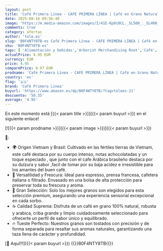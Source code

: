 ```yaml
---
layout: post
title: 'Café Primera Línea - CAFE PRIMERA LÍNEA | Café en Grano Natural 250g | Gran Selección | Tueste Medio | Sabor Único y Auténtico | Ideal para Máquinas Espresso | Intensidad Alta | Cremoso'
date: 2025-08-16 09:56:40
image: 'https://m.media-amazon.com/images/I/41E-KpOc0CL._SL500_._SL400_.jpg'
comments: true
category: ofertas
author: 'tole.es'
slug: 'B0F4NTY8TB-es Café Primera Línea - CAFE PRIMERA LÍNEA | Café en Grano...'
sku: 'B0F4NTY8TB-es'
tags: [ 'Alimentación y bebidas','Arborist Merchandising Root','Café','Café molido','Café molido y en grano','Café, té y bebidas','Novedades en Alimentación y bebidas','Self Service','Special Features Stores','cafe','café primera línea','dd53b5bc-bcd1-4c9b-ab43-793ed912ccdd_0','dd53b5bc-bcd1-4c9b-ab43-793ed912ccdd_1501','dd53b5bc-bcd1-4c9b-ab43-793ed912ccdd_2401','dd53b5bc-bcd1-4c9b-ab43-793ed912ccdd_7001','dd53b5bc-bcd1-4c9b-ab43-793ed912ccdd_901','🇪🇸', ]
actualPrice: 4.95 EUR
currency: EUR
price: 4.95
comparePrice: 9.97 EUR
prodname: 'Café Primera Línea - CAFE PRIMERA LÍNEA | Café en Grano Natural 250g | Gran Selección | Tueste Medio | Sabor Único y Auténtico | Ideal para Máquinas Espresso | Intensidad Alta | Cremoso'
country: 'es'
flag: '🇪🇸'
brand: 'Café Primera Línea'
buyurl: 'https://www.amazon.es/dp/B0F4NTY8TB/?tag=tolees-21'
descuento: '50.35'
average: '4.95'
---
```


En este momento está [{{< param title >}}]({{< param buyurl >}}) en el siguiente enlace!

[![{{< param prodname >}}]({{< param image >}})]({{< param buyurl >}})

🔎:

- 🌍 Origen Vietnam y Brasil: Cultivado en las fértiles tierras de Vietnam, este café destaca por su cuerpo intenso, notas achocolatadas y un toque especiado , que junto con el cafe Arábica brasileño destaca por su dulzura y sabor ,facil de tomar por su baja acidez e irresistible para los amantes del buen café.
- 🔹 Versatilidad y Frescura: Ideal para espresso, prensa francesa, cafetera italiana o filtrado. Envasado en una bolsa de alta protección para preservar toda su frescura y aroma.
- 💎 Gran Selección: Solo los mejores granos son elegidos para esta selección premium, asegurando una experiencia sensorial excepcional en cada sorbo.
- ☕ Calidad Suprema: Disfruta de un café en grano 100% natural, robusta y arabica, criba grande y limpio cuidadosamente seleccionado para ofrecerte un perfil de sabor único y equilibrado.
- 🔥 Tueste Perfecto: Nuestros granos son tostados con precisión y de forma separada para resaltar sus aromas naturales, garantizando una taza llena de carácter y profundidad.

[🛒 Aquí!!!]({{< param buyurl >}})
{{<world>}}B0F4NTY8TB{{</world>}}
